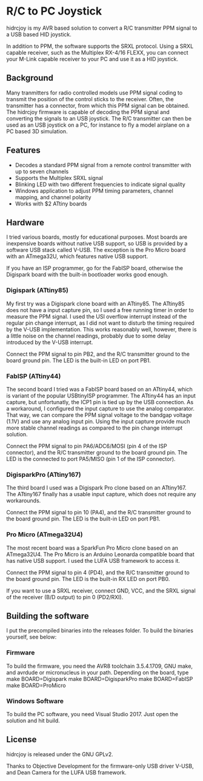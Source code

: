 # R/C to PC Joystick

hidrcjoy is my AVR based solution to convert a R/C transmitter PPM signal to a USB based HID joystick.

In addition to PPM, the software supports the SRXL protocol. Using a SRXL capable receiver, such as the Multiplex RX-4/16 FLEXX, you can connect your M-Link capable receiver to your PC and use it as a HID joystick.

## Background

Many tranmitters for radio controlled models use PPM signal coding to transmit the position of the control sticks to the receiver. Often, the transmitter has a connector, from which this PPM signal can be obtained. The hidrcjoy firmware is capable of decoding the PPM signal and converting the signals to an USB joystick. The R/C transmitter can then be used as an USB joystick on a PC, for instance to fly a model airplane on a PC based 3D simulation.

## Features

- Decodes a standard PPM signal from a remote control transmitter with up to seven channels
- Supports the Multiplex SRXL signal
- Blinking LED with two different frequencies to indicate signal quality
- Windows application to adjust PPM timing parameters, channel mapping, and channel polarity
- Works with $2 ATtiny boards

## Hardware

I tried various boards, mostly for educational purposes. Most boards are inexpensive boards without native USB support, so USB is provided by a software USB stack called V-USB. The exception is the Pro Micro board with an ATmega32U, which features native USB support.

If you have an ISP programmer, go for the FabISP board, otherwise the Digispark board with the built-in bootloader works good enough.

### Digispark (ATtiny85)

My first try was a Digispark clone board with an ATtiny85. The ATtiny85 does not have a input capture pin, so I used a free running timer in order to measure the PPM signal. I used the USI overflow interrupt instead of the regular pin change interrupt, as I did not want to disturb the timing required by the V-USB implementation. This works reasonably well, however, there is a little noise on the channel readings, probably due to some delay introduced by the V-USB interrupt.

Connect the PPM signal to pin PB2, and the R/C transmitter ground to the board ground pin. The LED is the built-in LED on port PB1.

### FabISP (ATtiny44)

The second board I tried was a FabISP board based on an ATtiny44, which is variant of the popular USBtinyISP programmer. The ATtiny44 has an input capture, but unfortunatly, the ICP1 pin is tied up by the USB connection. As a workaround, I configured the input capture to use the analog comparator. That way, we can compare the PPM signal voltage to the bandgap voltage (1.1V) and use any analog input pin. Using the input capture provide much more stable channel readings as compared to the pin change interrupt solution.

Connect the PPM signal to pin PA6/ADC6/MOSI (pin 4 of the ISP connector), and the R/C transmitter ground to the board ground pin. The LED is the connected to port PA5/MISO (pin 1 of the ISP connector).

### DigisparkPro (ATtiny167)

The third board I used was a Digispark Pro clone based on an ATtiny167. The ATtiny167 finally has a usable input capture, which does not require any workarounds.

Connect the PPM signal to pin 10 (PA4), and the R/C transmitter ground to the board ground pin. The LED is the built-in LED on port PB1.

### Pro Micro (ATmega32U4)

The most recent board was a SparkFun Pro Micro clone based on an ATmega32U4. The Pro Micro is an Arduino Leonarda compatible board that has native USB support. I used the LUFA USB framework to access it.

Connect the PPM signal to pin 4 (PD4), and the R/C transmitter ground to the board ground pin. The LED is the built-in RX LED on port PB0.

If you want to use a SRXL receiver, connect GND, VCC, and the SRXL signal of the receiver (B/D output) to pin 0 (PD2/RXI).

## Building the software

I put the precompiled binaries into the releases folder. To build the binaries yourself, see below:

### Firmware

To build the firmware, you need the AVR8 toolchain 3.5.4.1709, GNU make, and avrdude or micronucleus in your path. Depending on the board, type
make BOARD=Digispark
make BOARD=DigisparkPro
make BOARD=FabISP
make BOARD=ProMicro

### Windows Software

To build the PC software, you need Visual Studio 2017. Just open the solution and hit build.

## License

hidrcjoy is released under the GNU GPLv2.

Thanks to Objective Development for the firmware-only USB driver V-USB, and Dean Camera for the LUFA USB framework.
